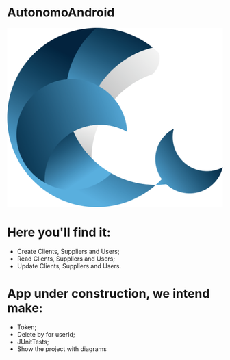 # AutonomoAndroid


![Icon app autonomo](app/src/main/res/drawable/orca_logo.png)

# Here you'll find it:

- Create Clients, Suppliers and Users;
- Read Clients, Suppliers and Users;
- Update Clients, Suppliers and Users.

# App under construction, we intend make:

- Token;
- Delete by for userId;
- JUnitTests;
- Show the project with diagrams 
